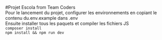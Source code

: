 #Projet Escola from Team Coders<br>
Pour le lancement du projet, configurer les environnements en copiant le contenu du.env.example dans .env<br>
Ensuite installer tous les paquets et compiler les fichiers JS<br>
`composer install`<br>
`npm install && npm run dev`
